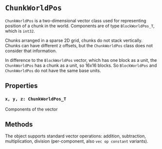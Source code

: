 # `ChunkWorldPos`
`ChunkWorldPos` is a two-dimensional vector class used for representing position of a chunk in the world. Components are of type `BlockWorldPos_T`, which is `int32`.

Chunks arranged in a sparse 2D grid, chunks do not stack vertically. Chunks can have different z offsets, but the `ChunkWorldPos` class does not consider that information.

In difference to the `BlockWorldPos` vector, which has one block as a unit, the `ChunkWorldPos` has a chunk as a unit, so 16x16 blocks. So `BlockWorldPos` and `ChunkWorldPos` do not have the same base units. 

## Properties
### `x, y, z: ChunkWorldPos_T`
Components of the vector

## Methods
The object supports standard vector operations: addition, subtraction, multiplication, division (per-component, also `vec op constant` variants).
